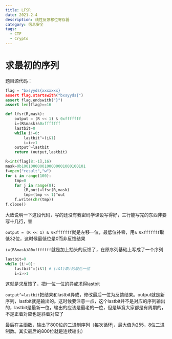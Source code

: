 ```yaml
---
title: LFSR
date: 2021-2-4
description: 线性反馈移位寄存器
category: 信息安全
tags:
  - CTF
  - Crypto
---
```

# 求最初的序列
题目源代码：
```python
flag = "bxsyyds{xxxxxxx}
assert flag.startswith("bxsyyds{")
assert flag.endswith("}")
assert len(flag)==16

def lfsr(R,mask):
    output = (R << 1) & 0xfffffff
    i=(R&mask)&0xfffffff
    lastbit=0
    while i!=0:
        lastbit^=(i&1)
        i=i>>1
    output^=lastbit 
    return (output,lastbit)

R=int(flag[8:-1],16)
mask=0b1001000000100000001000100101
f=open("result","w")
for i in range(100):
    tmp=0
    for j in range(8):
        (R,out)=lfsr(R,mask)
        tmp=(tmp << 1)^out
    f.write(chr(tmp))
f.close()
```
大致说明一下这段代码，写的还没有我密码学课设写得好，三行能写完的东西非要写十几行，害  
  
`output = (R << 1) & 0xfffffff`就是左移一位，最低位补零，用`& 0xfffffff`取低32位，这时候最低位是0而非反馈结果  
  
`i=(R&mask)&0xfffffff`就是加上抽头的反馈了，在原序列基础上写成了一个序列  
  
```python
lastbit=0
while (i!=0):
	lastbit^=(i&1) # (i&1)取i的最后一位
	i=i>>1
```
这就是求反馈了，把i一位一位的异或求得lastbit  
  
`output^=lastbit`把结果和lastbit异或，修改最后一位为反馈结果。output就是新序列，lastbit就是输出的。这时候要注意一点，这个lastbit并不是对应的序列输出的，lastbit是最新一位，输出的应该是最老的一位，但是毕竟大家都是有周期的，不是正着对应也是斜着对应了  
  
最后在主函数，输出了800位的二进制序列（每次循环j，最大值为255，8位二进制数。其实最后的800位就是连续输出）

  

